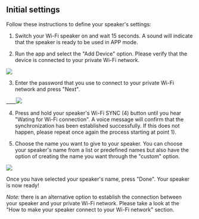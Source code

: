 ## Initial settings

Follow these instructions to define your speaker's settings:

1) Switch your Wi-Fi speaker on and wait 15 seconds. A sound will indicate that the speaker is ready to be used in APP mode.

2) Run the app and select the "Add Device" option. Please verify that the device is connected to your private Wi-Fi network.

![](http://static.energysistem.com/images/manuals/42686/5722313914fb8.jpg)

3) Enter the password that you use to connect to your private Wi-Fi network and press "Next".

____![](http://static.energysistem.com/images/manuals/42686/5722313c2f25f.jpg)

4) Press and hold your speaker's Wi-Fi SYNC (4) button until you hear "Wating for Wi-Fi connection". A voice message will confirm that the synchronization has been established successfully. If this does not happen, please repeat once again the process starting at point 1). 

5) Choose the name you want to give to your speaker. You can choose your speaker's name from a list or predefined names but  also have the option of creating the name you want through the "custom" option. 

![](http://static.energysistem.com/images/manuals/42686/572231407c6a0.jpg)

Once you have selected your speaker's name, press "Done". Your speaker is now ready!

*Note:* there is an alternative option to establish the connection between your speaker and your private Wi-Fi network. Please take a look at the "How to make your speaker connect to your Wi-Fi network" section.
